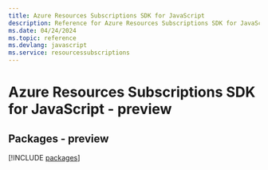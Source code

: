 ```yaml
---
title: Azure Resources Subscriptions SDK for JavaScript
description: Reference for Azure Resources Subscriptions SDK for JavaScript
ms.date: 04/24/2024
ms.topic: reference
ms.devlang: javascript
ms.service: resourcessubscriptions
---
```

# Azure Resources Subscriptions SDK for JavaScript - preview
## Packages - preview
[!INCLUDE [packages](resources-subscriptions-index.md)]
